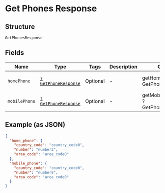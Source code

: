 
# Get Phones Response

## Structure

`GetPhonesResponse`

## Fields

| Name | Type | Tags | Description | Getter | Setter |
|  --- | --- | --- | --- | --- | --- |
| `homePhone` | [`?GetPhoneResponse`](../../doc/models/get-phone-response.md) | Optional | - | getHomePhone(): ?GetPhoneResponse | setHomePhone(?GetPhoneResponse homePhone): void |
| `mobilePhone` | [`?GetPhoneResponse`](../../doc/models/get-phone-response.md) | Optional | - | getMobilePhone(): ?GetPhoneResponse | setMobilePhone(?GetPhoneResponse mobilePhone): void |

## Example (as JSON)

```json
{
  "home_phone": {
    "country_code": "country_code0",
    "number": "number2",
    "area_code": "area_code0"
  },
  "mobile_phone": {
    "country_code": "country_code0",
    "number": "number8",
    "area_code": "area_code0"
  }
}
```

